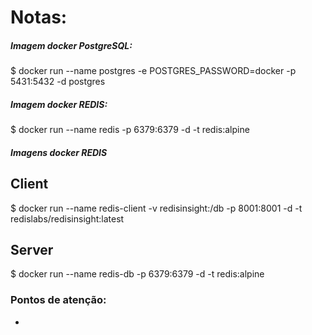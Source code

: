 # Notas:

##### Imagem docker PostgreSQL: 
$ docker run --name postgres -e POSTGRES_PASSWORD=docker -p 5431:5432 -d postgres


##### Imagem docker REDIS: 
$ docker run --name redis -p 6379:6379 -d -t redis:alpine


##### Imagens docker REDIS

## Client
$ docker run --name redis-client -v redisinsight:/db -p 8001:8001 -d -t redislabs/redisinsight:latest

## Server
$ docker run --name redis-db -p 6379:6379 -d -t redis:alpine


### Pontos de atenção:

-

